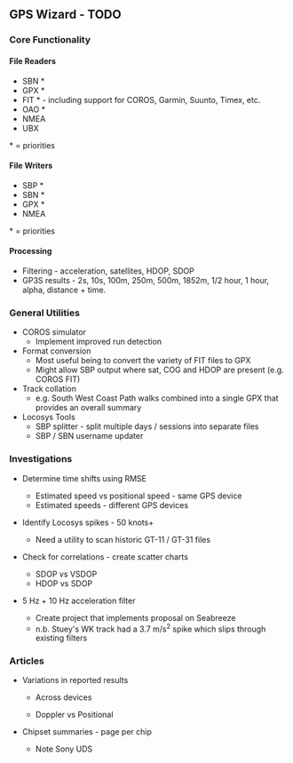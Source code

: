 ## GPS Wizard - TODO

### Core Functionality

#### File Readers

- SBN *
- GPX *
- FIT * - including support for COROS, Garmin, Suunto, Timex, etc.
- OAO *
- NMEA
- UBX

\* = priorities



#### File Writers

- SBP *
- SBN *
- GPX *
- NMEA

\* = priorities



#### Processing

- Filtering - acceleration, satellites, HDOP, SDOP
- GP3S results - 2s, 10s, 100m, 250m, 500m, 1852m, 1/2 hour, 1 hour, alpha, distance + time.



### General Utilities

- COROS simulator
  - Implement improved run detection
- Format conversion
  - Most useful being to convert the variety of FIT files to GPX
  - Might allow SBP output where sat, COG and HDOP are present (e.g. COROS FIT)
- Track collation
  - e.g. South West Coast Path walks combined into a single GPX that provides an overall summary
- Locosys Tools
  - SBP splitter - split multiple days / sessions into separate files
  - SBP / SBN username updater



### Investigations

- Determine time shifts using RMSE
  - Estimated speed vs positional speed - same GPS device
  - Estimated speeds - different GPS devices

- Identify Locosys spikes - 50 knots+
  - Need a utility to scan historic GT-11 / GT-31 files

- Check for correlations - create scatter charts
  - SDOP vs VSDOP
  - HDOP vs SDOP

- 5 Hz + 10 Hz acceleration filter
  - Create project that implements proposal on Seabreeze
  - n.b. Stuey's WK track had a 3.7 m/s<sup>2</sup> spike which slips through existing filters




### Articles

- Variations in reported results
  - Across devices
  
  - Doppler vs Positional
  
- Chipset summaries - page per chip

  - Note Sony UDS


